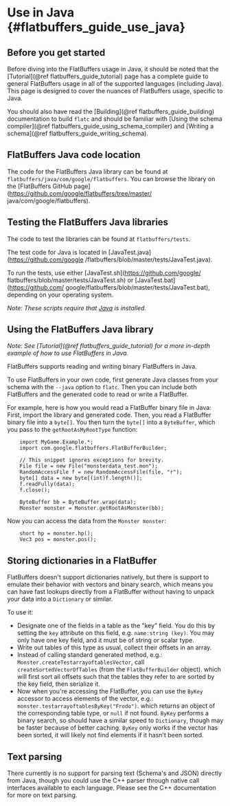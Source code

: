 Use in Java {#flatbuffers_guide_use_java}
==============

## Before you get started

Before diving into the FlatBuffers usage in Java, it should be noted that
the [Tutorial](@ref flatbuffers_guide_tutorial) page has a complete guide to
general FlatBuffers usage in all of the supported languages (including Java).
This page is designed to cover the nuances of FlatBuffers usage,
specific to Java.

You should also have read the [Building](@ref flatbuffers_guide_building)
documentation to build `flatc` and should be familiar with
[Using the schema compiler](@ref flatbuffers_guide_using_schema_compiler) and
[Writing a schema](@ref flatbuffers_guide_writing_schema).

## FlatBuffers Java code location

The code for the FlatBuffers Java library can be found at
`flatbuffers/java/com/google/flatbuffers`. You can browse the library on the
[FlatBuffers GitHub page](https://github.com/google/flatbuffers/tree/master/
java/com/google/flatbuffers).

## Testing the FlatBuffers Java libraries

The code to test the libraries can be found at `flatbuffers/tests`.

The test code for Java is located in [JavaTest.java](https://github.com/google
/flatbuffers/blob/master/tests/JavaTest.java).

To run the tests, use either [JavaTest.sh](https://github.com/google/
flatbuffers/blob/master/tests/JavaTest.sh) or [JavaTest.bat](https://github.com/
google/flatbuffers/blob/master/tests/JavaTest.bat), depending on your operating
system.

*Note: These scripts require that [Java](https://www.oracle.com/java/index.html)
is installed.*

## Using the FlatBuffers Java library

*Note: See [Tutorial](@ref flatbuffers_guide_tutorial) for a more in-depth
example of how to use FlatBuffers in Java.*

FlatBuffers supports reading and writing binary FlatBuffers in Java.

To use FlatBuffers in your own code, first generate Java classes from your
schema with the `--java` option to `flatc`.
Then you can include both FlatBuffers and the generated code to read
or write a FlatBuffer.

For example, here is how you would read a FlatBuffer binary file in Java:
First, import the library and generated code. Then, you read a FlatBuffer binary
file into a `byte[]`. You then turn the `byte[]` into a `ByteBuffer`, which you
pass to the `getRootAsMyRootType` function:

~~~~~~~~~~~~~~~~~~~~~~~~~~~~~~~~~~~~~~~~~~~~~~~~~~~~~~~~~~~~~~~~~~{.java}
    import MyGame.Example.*;
    import com.google.flatbuffers.FlatBufferBuilder;

    // This snippet ignores exceptions for brevity.
    File file = new File("monsterdata_test.mon");
    RandomAccessFile f = new RandomAccessFile(file, "r");
    byte[] data = new byte[(int)f.length()];
    f.readFully(data);
    f.close();

    ByteBuffer bb = ByteBuffer.wrap(data);
    Monster monster = Monster.getRootAsMonster(bb);
~~~~~~~~~~~~~~~~~~~~~~~~~~~~~~~~~~~~~~~~~~~~~~~~~~~~~~~~~~~~~~~~~~

Now you can access the data from the `Monster monster`:

~~~~~~~~~~~~~~~~~~~~~~~~~~~~~~~~~~~~~~~~~~~~~~~~~~~~~~~~~~~~~~~~~~{.java}
    short hp = monster.hp();
    Vec3 pos = monster.pos();
~~~~~~~~~~~~~~~~~~~~~~~~~~~~~~~~~~~~~~~~~~~~~~~~~~~~~~~~~~~~~~~~~~

## Storing dictionaries in a FlatBuffer

FlatBuffers doesn't support dictionaries natively, but there is support to
emulate their behavior with vectors and binary search, which means you
can have fast lookups directly from a FlatBuffer without having to unpack
your data into a `Dictionary` or similar.

To use it:

- Designate one of the fields in a table as the "key" field. You do this
  by setting the `key` attribute on this field, e.g.
  `name:string (key)`.
  You may only have one key field, and it must be of string or scalar type.
- Write out tables of this type as usual, collect their offsets in an
  array.
- Instead of calling standard generated method,
  e.g.: `Monster.createTestarrayoftablesVector`,
  call `createSortedVectorOfTables` (from the `FlatBufferBuilder` object).
  which will first sort all offsets such that the tables they refer to
  are sorted by the key field, then serialize it.
- Now when you're accessing the FlatBuffer, you can use
  the `ByKey` accessor to access elements of the vector, e.g.:
  `monster.testarrayoftablesByKey("Frodo")`.
  which returns an object of the corresponding table type,
  or `null` if not found.
  `ByKey` performs a binary search, so should have a similar
  speed to `Dictionary`, though may be faster because of better caching.
  `ByKey` only works if the vector has been sorted, it will
  likely not find elements if it hasn't been sorted.

## Text parsing

There currently is no support for parsing text (Schema's and JSON) directly
from Java, though you could use the C++ parser through native call
interfaces available to each language. Please see the
C++ documentation for more on text parsing.

<br>
